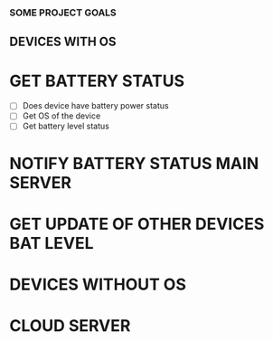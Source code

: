 ### SOME PROJECT GOALS

## DEVICES WITH OS

# GET BATTERY STATUS

- [ ] Does device have battery power status
- [ ] Get OS of the device
- [ ] Get battery level status

# NOTIFY BATTERY STATUS MAIN SERVER

# GET UPDATE OF OTHER DEVICES BAT LEVEL

# DEVICES WITHOUT OS

# CLOUD SERVER